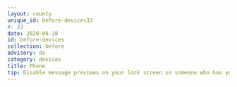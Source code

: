```yaml
---
layout: county 
unique_id: before-devices33
#: 33
date: 2020-06-10
id: before-devices
collection: before
advisory: do
category: devices
title: Phone
tip: Disable message previews on your lock screen so someone who has your phone can't read your chats.
---
```

